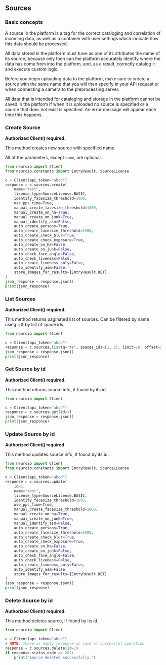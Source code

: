 ## Sources

### Basic concepts

A source in the platform is a tag for the correct cataloging and correlation of incoming data, as well as a container with user settings which indicate how this data should be processed.

All data stored in the platform must have as one of its attributes the name of its source, because only then can the platform accurately identify where the data has come from into the platform, and, as a result, correctly catalog it and execute custom logic.

Before you begin uploading data to the platform, make sure to create a source with the same name that you will then specify in your API request or when connecting a camera to the preprocessing server.

All data that is intended for cataloging and storage in the platform cannot be saved in the platform if when it is uploaded no source is specified or a source that does not exist is specified. An error message will appear each time this happens.

### Create Source

__Authorized Client() required.__

This method creates new source with specified name.

All of the parameters, except `name`, are optional.

```python
from neuroio import Client
from neuroio.constants import EntryResult, SourceLicense

c = Client(api_token="abcd")
response = c.sources.create(
    name="test",
    license_type=SourceLicense.BASIC,
    identify_facesize_threshold=1000,
    use_pps_time=True,
    manual_create_facesize_threshold=1000,
    manual_create_on_ha=True,
    manual_create_on_junk=True,
    manual_identify_asm=False,
    auto_create_persons=True,
    auto_create_facesize_threshold=1000,
    auto_create_check_blur=True,
    auto_create_check_exposure=True,
    auto_create_on_ha=False,
    auto_create_on_junk=False,
    auto_check_face_angle=False,
    auto_check_liveness=False,
    auto_create_liveness_only=False,
    auto_identify_asm=False,
    store_images_for_results=[EntryResult.DET]
)
json_response = response.json()
print(json_response)
```

### List Sources

__Authorized Client() required.__

This method returns paginated list of sources. 
Can be filtered by name using `q` & by list of space ids.

```python
from neuroio import Client

c = Client(api_token="abcd")
response = c.sources.list(q="te", spaces_ids=[1, 2], limit=10, offset=5)
json_response = response.json()
print(json_response)
```

### Get Source by id

__Authorized Client() required.__

This method returns source info, if found by its id.

```python
from neuroio import Client

c = Client(api_token="abcd")
response = c.sources.get(id=1)
json_response = response.json()
print(json_response)
```

### Update Source by id

__Authorized Client() required.__

This method updates source info, if found by its id.

```python
from neuroio import Client
from neuroio.constants import EntryResult, SourceLicense

c = Client(api_token="abcd")
response = c.sources.update(
    id=1, 
    name="test",
    license_type=SourceLicense.BASIC,
    identify_facesize_threshold=1000,
    use_pps_time=True,
    manual_create_facesize_threshold=1000,
    manual_create_on_ha=True,
    manual_create_on_junk=True,
    manual_identify_asm=False,
    auto_create_persons=True,
    auto_create_facesize_threshold=1000,
    auto_create_check_blur=True,
    auto_create_check_exposure=True,
    auto_create_on_ha=False,
    auto_create_on_junk=False,
    auto_check_face_angle=False,
    auto_check_liveness=False,
    auto_create_liveness_only=False,
    auto_identify_asm=False,
    store_images_for_results=[EntryResult.DET]
)
json_response = response.json()
print(json_response)
```

### Delete Source by id

__Authorized Client() required.__

This method deletes source, if found by its id.

```python
from neuroio import Client

c = Client(api_token="abcd")
# NOTE: There is empty response in case of successful operation
response = c.sources.delete(id=1)
if response.status_code == 202:
    print("Source deleted successfully.")
```
